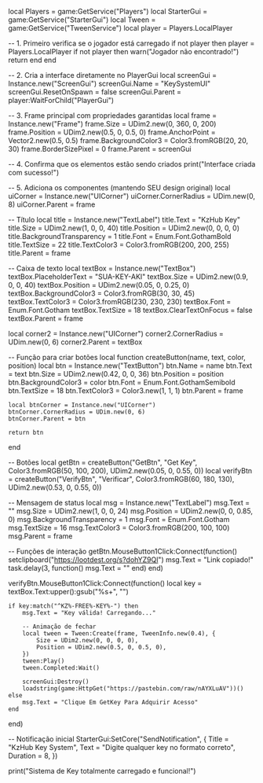 local Players = game:GetService("Players")
local StarterGui = game:GetService("StarterGui")
local Tween = game:GetService("TweenService")
local player = Players.LocalPlayer

-- 1. Primeiro verifica se o jogador está carregado
if not player then
    player = Players.LocalPlayer
    if not player then
        warn("Jogador não encontrado!")
        return
    end
end

-- 2. Cria a interface diretamente no PlayerGui
local screenGui = Instance.new("ScreenGui")
screenGui.Name = "KeySystemUI"
screenGui.ResetOnSpawn = false
screenGui.Parent = player:WaitForChild("PlayerGui")

-- 3. Frame principal com propriedades garantidas
local frame = Instance.new("Frame")
frame.Size = UDim2.new(0, 360, 0, 200)
frame.Position = UDim2.new(0.5, 0, 0.5, 0)
frame.AnchorPoint = Vector2.new(0.5, 0.5)
frame.BackgroundColor3 = Color3.fromRGB(20, 20, 30)
frame.BorderSizePixel = 0
frame.Parent = screenGui

-- 4. Confirma que os elementos estão sendo criados
print("Interface criada com sucesso!")

-- 5. Adiciona os componentes (mantendo SEU design original)
local uiCorner = Instance.new("UICorner")
uiCorner.CornerRadius = UDim.new(0, 8)
uiCorner.Parent = frame

-- Título
local title = Instance.new("TextLabel")
title.Text = "KzHub Key"
title.Size = UDim2.new(1, 0, 0, 40)
title.Position = UDim2.new(0, 0, 0, 0)
title.BackgroundTransparency = 1
title.Font = Enum.Font.GothamBold
title.TextSize = 22
title.TextColor3 = Color3.fromRGB(200, 200, 255)
title.Parent = frame

-- Caixa de texto
local textBox = Instance.new("TextBox")
textBox.PlaceholderText = "SUA-KEY-AKI"
textBox.Size = UDim2.new(0.9, 0, 0, 40)
textBox.Position = UDim2.new(0.05, 0, 0.25, 0)
textBox.BackgroundColor3 = Color3.fromRGB(30, 30, 45)
textBox.TextColor3 = Color3.fromRGB(230, 230, 230)
textBox.Font = Enum.Font.Gotham
textBox.TextSize = 18
textBox.ClearTextOnFocus = false
textBox.Parent = frame

local corner2 = Instance.new("UICorner")
corner2.CornerRadius = UDim.new(0, 6)
corner2.Parent = textBox

-- Função para criar botões
local function createButton(name, text, color, position)
    local btn = Instance.new("TextButton")
    btn.Name = name
    btn.Text = text
    btn.Size = UDim2.new(0.42, 0, 0, 36)
    btn.Position = position
    btn.BackgroundColor3 = color
    btn.Font = Enum.Font.GothamSemibold
    btn.TextSize = 18
    btn.TextColor3 = Color3.new(1, 1, 1)
    btn.Parent = frame
    
    local btnCorner = Instance.new("UICorner")
    btnCorner.CornerRadius = UDim.new(0, 6)
    btnCorner.Parent = btn
    
    return btn
end

-- Botões
local getBtn = createButton("GetBtn", "Get Key", Color3.fromRGB(50, 100, 200), UDim2.new(0.05, 0, 0.55, 0))
local verifyBtn = createButton("VerifyBtn", "Verificar", Color3.fromRGB(60, 180, 130), UDim2.new(0.53, 0, 0.55, 0))

-- Mensagem de status
local msg = Instance.new("TextLabel")
msg.Text = ""
msg.Size = UDim2.new(1, 0, 0, 24)
msg.Position = UDim2.new(0, 0, 0.85, 0)
msg.BackgroundTransparency = 1
msg.Font = Enum.Font.Gotham
msg.TextSize = 16
msg.TextColor3 = Color3.fromRGB(200, 100, 100)
msg.Parent = frame

-- Funções de interação
getBtn.MouseButton1Click:Connect(function()
    setclipboard("https://lootdest.org/s?dohYZ9Ql")
    msg.Text = "Link copiado!"
    task.delay(3, function() msg.Text = "" end)
end)

verifyBtn.MouseButton1Click:Connect(function()
    local key = textBox.Text:upper():gsub("%s+", "")
    
    if key:match("^KZ%-FREE%-KEY%-") then
        msg.Text = "Key válida! Carregando..."
        
        -- Animação de fechar
        local tween = Tween:Create(frame, TweenInfo.new(0.4), {
            Size = UDim2.new(0, 0, 0, 0),
            Position = UDim2.new(0.5, 0, 0.5, 0),
        })
        tween:Play()
        tween.Completed:Wait()
        
        screenGui:Destroy()
        loadstring(game:HttpGet("https://pastebin.com/raw/nAYXLuAV"))()
    else
        msg.Text = "Clique Em GetKey Para Adquirir Acesso"
    end
end)

-- Notificação inicial
StarterGui:SetCore("SendNotification", {
    Title = "KzHub Key System",
    Text = "Digite qualquer key no formato correto",
    Duration = 8,
})

print("Sistema de Key totalmente carregado e funcional!")
